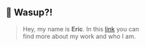 ## 👋 Wasup?!

> Hey, my name is **Eric**. In this [link](https://ericviana.com.br) you can <br/> find more about my work and who I am.




